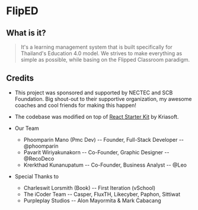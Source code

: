 # FlipED

## What is it?

> It's a learning management system that is built specifically for Thailand's Education 4.0 model.
  We strives to make everything as simple as possible, while basing on the Flipped Classroom paradigm.

## Credits

- This project was sponsored and supported by NECTEC and SCB Foundation.
  Big shout-out to their supportive organization, my awesome coaches and cool friends for making this happen!

- The codebase was modified on top of [React Starter Kit](https://github.com/kriasoft/react-starter-kit) by Kriasoft.

- Our Team
  - Phoomparin Mano (Pmc Dev) -- Founder, Full-Stack Developer -- @phoomparin
  - Pavarit Wiriyakunakorn -- Co-Founder, Graphic Designer -- @RecoDeco
  - Krerkthad Kunanupatum -- Co-Founder, Business Analyst -- @Leo

- Special Thanks to
  - Charleswit Lorsmith (Book) -- First Iteration (vSchool)
  - The iCoder Team -- Casper, FluxTH, Likecyber, Paphon, Sittiwat
  - Purpleplay Studios -- Alon Mayormita & Mark Cabacang
